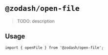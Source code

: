 # `@zodash/open-file`

> TODO: description

## Usage

```
import { openFile } from '@zodash/open-file';
```

